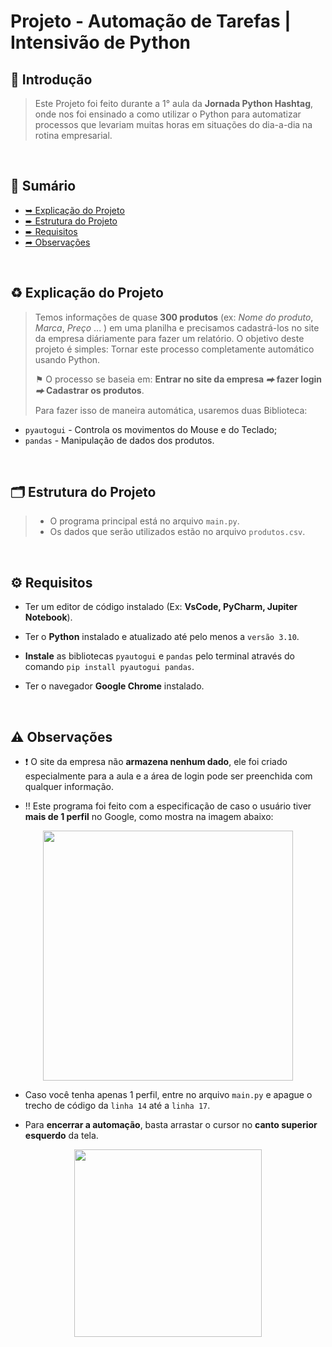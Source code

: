 # Projeto - Automação de Tarefas | Intensivão de Python

<!--------------- 📌 Introdução -------------->
## 📌 Introdução
> Este Projeto foi feito durante a 1° aula da **Jornada Python Hashtag**, onde nos foi ensinado a como utilizar o Python para automatizar processos que levariam muitas horas em situações do dia-a-dia na rotina empresarial.     

&nbsp;

<!----------- Sumário ---------->
## 📒 Sumário
- [➥ Explicação do Projeto](#explicação-do-projeto)
- [➨ Estrutura do Projeto](#estrutura-do-projeto)
- [➨ Requisitos](#requisitos)
- [➦ Observações](#observações)

&nbsp;

<!--------------- ♻️ Explicação do Projeto -------------->
## <a id="explicação-do-projeto">♻️ Explicação do Projeto</a>
> Temos informações de quase **300 produtos** (ex: *Nome do produto*, *Marca*, *Preço* ... ) em uma planilha e precisamos cadastrá-los no site da empresa diáriamente para fazer um relatório. O objetivo deste projeto é simples: Tornar este processo completamente automático usando Python.
> 
> ⚑ O processo se baseia em: **Entrar no site da empresa  *⮕*  fazer login  *⮕*  Cadastrar os produtos**.
> 
> Para fazer isso de maneira automática, usaremos duas Biblioteca: 
  * `pyautogui` - Controla os movimentos do Mouse e do Teclado;
  * `pandas` - Manipulação de dados dos produtos.

&nbsp;

<!--------------- 🗂️ Estrutura do Projeto -------------->
## <a id="estrutura-do-projeto">🗂️ Estrutura do Projeto</a>
> - O programa principal está no arquivo `main.py`.
> - Os dados que serão utilizados estão no arquivo `produtos.csv`.

&nbsp;

<!--------------- ⚙️ Requisitos -------------->
## <a id="requisitos">⚙️ Requisitos</a>
* Ter um editor de código instalado (Ex: **VsCode, PyCharm, Jupiter Notebook**).
  
* Ter o **Python** instalado e atualizado até pelo menos a `versão 3.10`.
* **Instale** as bibliotecas  `pyautogui` e `pandas` pelo terminal através do comando `pip install pyautogui pandas`.
* Ter o navegador **Google Chrome** instalado.

&nbsp;

<!--------------- ⚠️ Observações -------------->
## <a id="observações">⚠️ Observações</a>
- ❗ O site da empresa não **armazena nenhum dado**, ele foi criado especialmente para a aula e a área de login pode ser preenchida com qualquer informação.

- ‼️ Este programa foi feito com a especificação de caso o usuário tiver **mais de 1 perfil** no Google, como mostra na imagem abaixo:

<p align="center">
  <img src="https://github.com/user-attachments/assets/79759fb5-7802-4004-b5fc-4800868b6fda" width="400"/>
</p>

- Caso você tenha apenas 1 perfil, entre no arquivo `main.py` e apague o trecho de código da `linha 14` até a `linha 17`.

- Para **encerrar a automação**, basta arrastar o cursor no **canto superior esquerdo** da tela.
                                                                          
<p align="center">
  <img src="https://github.com/user-attachments/assets/da4ae27b-292d-4434-b4ed-2ea6a0e4e0a9" width="300">
</p>





  
